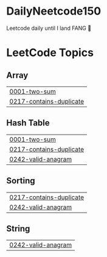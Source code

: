 # DailyNeetcode150

Leetcode daily until I land FANG 💪

<!---LeetCode Topics Start-->
# LeetCode Topics
## Array
|  |
| ------- |
| [0001-two-sum](https://github.com/apramm/DailyNeetcode150/tree/master/0001-two-sum) |
| [0217-contains-duplicate](https://github.com/apramm/DailyNeetcode150/tree/master/0217-contains-duplicate) |
## Hash Table
|  |
| ------- |
| [0001-two-sum](https://github.com/apramm/DailyNeetcode150/tree/master/0001-two-sum) |
| [0217-contains-duplicate](https://github.com/apramm/DailyNeetcode150/tree/master/0217-contains-duplicate) |
| [0242-valid-anagram](https://github.com/apramm/DailyNeetcode150/tree/master/0242-valid-anagram) |
## Sorting
|  |
| ------- |
| [0217-contains-duplicate](https://github.com/apramm/DailyNeetcode150/tree/master/0217-contains-duplicate) |
| [0242-valid-anagram](https://github.com/apramm/DailyNeetcode150/tree/master/0242-valid-anagram) |
## String
|  |
| ------- |
| [0242-valid-anagram](https://github.com/apramm/DailyNeetcode150/tree/master/0242-valid-anagram) |
<!---LeetCode Topics End-->
